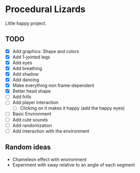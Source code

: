 # Procedural Lizards

Little happy project.

## TODO
- [X] Add graphics: Shape and colors
- [X] Add 1-jointed legs
- [X] Add eyes
- [X] Add breathing
- [X] Add shadow
- [X] Add dancing
- [X] Make everything non frame-dependent
- [X] Better head shape
- [ ] Add frills
- [ ] Add player interaction
    - [ ] Clicking on it makes it happy (add the happy eyes)
- [ ] Basic Environment
- [ ] Add cute sounds
- [ ] Add randomization
- [ ] Add interaction with the environment

## Random ideas
- Chameleon effect with environment
- Experiment with sway relative to an angle of each segment
